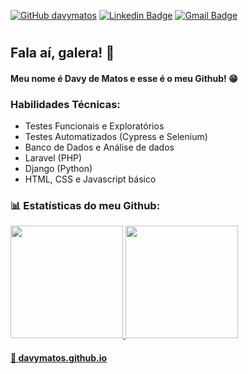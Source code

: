 
[![GitHub davymatos](https://img.shields.io/github/followers/davymatos?label=follow&style=social)](https://github.com/davymatos)
[![Linkedin Badge](https://img.shields.io/badge/-davymatos-blue?style=flat-square&logo=Linkedin&logoColor=white&link=https://www.linkedin.com/in/davymatos/)](https://www.linkedin.com/in/davymatos/)
[![Gmail Badge](https://img.shields.io/badge/-davymatossg@gmail.com-c14438?style=flat-square&logo=Gmail&logoColor=white&link=mailto:mailto:davymatossg@gmail.com)](mailto:davymatossg@gmail.com)

#
## Fala aí, galera! 👋

#### Meu nome é Davy de Matos e esse é o meu Github! 😁

### Habilidades Técnicas: 

- Testes Funcionais e Exploratórios
- Testes Automatizados (Cypress e Selenium)
- Banco de Dados e Análise de dados
- Laravel (PHP)
- Django (Python)
- HTML, CSS e Javascript básico

### :bar_chart: Estatísticas do meu Github:
<div>
  <a href="https://github.com/davymatos">
  <img height="180em" src="https://github-readme-stats.vercel.app/api?username=davymatos&show_icons=true&theme=react&include_all_commits=true&count_private=true"/>
  <img height="180em" src="https://github-readme-stats.vercel.app/api/top-langs/?username=davymatos&layout=compact&langs_count=7&theme=react"/>  
<div>


#### :link: <a href="https://davymatos.github.io">davymatos.github.io</a>
